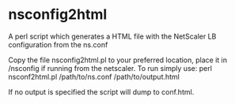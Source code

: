 # nsconfig2html
A perl script which generates a HTML file with the NetScaler LB configuration from the ns.conf

Copy the file nsconfig2html.pl to your preferred location, place it in /nsconfig if running from the netscaler.
To run simply use:
perl  nsconf2html.pl /path/to/ns.conf /path/to/output.html

If no output is specified the script will dump to conf.html.
